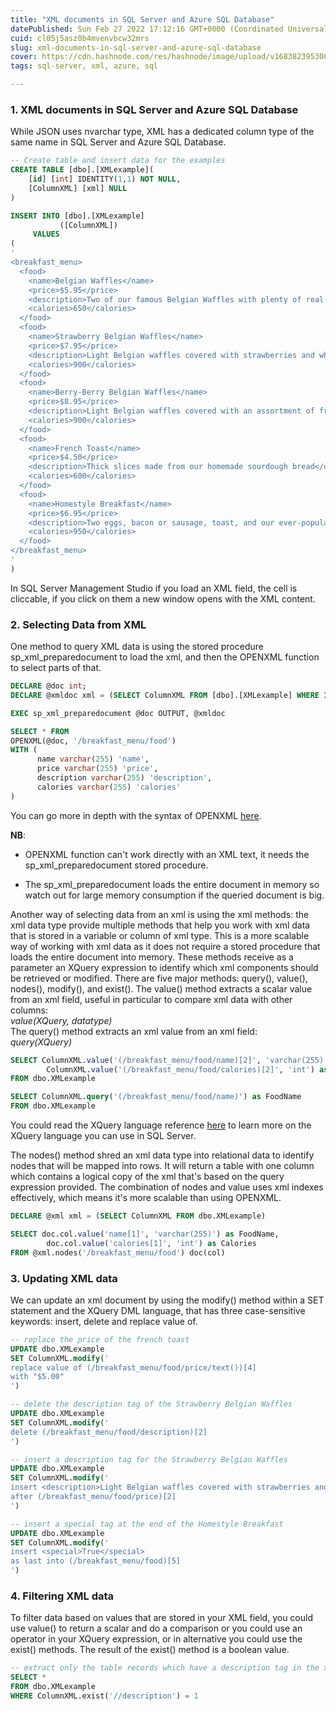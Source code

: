 ```yaml
---
title: "XML documents in SQL Server and Azure SQL Database"
datePublished: Sun Feb 27 2022 17:12:16 GMT+0000 (Coordinated Universal Time)
cuid: cl05j5asz0b4mvenvbcw32mrs
slug: xml-documents-in-sql-server-and-azure-sql-database
cover: https://cdn.hashnode.com/res/hashnode/image/upload/v1683823953068/490bc86f-1dd4-4ff1-aa5e-1f01d8b41786.png
tags: sql-server, xml, azure, sql

---
```


### 1\. XML documents in SQL Server and Azure SQL Database

While JSON uses nvarchar type, XML has a dedicated column type of the same name in SQL Server and Azure SQL Database.

```sql
-- Create table and insert data for the examples
CREATE TABLE [dbo].[XMLexample](
	[id] [int] IDENTITY(1,1) NOT NULL,
	[ColumnXML] [xml] NULL
)

INSERT INTO [dbo].[XMLexample]
           ([ColumnXML])
     VALUES
(
'
<breakfast_menu>
  <food>
    <name>Belgian Waffles</name>
    <price>$5.95</price>
    <description>Two of our famous Belgian Waffles with plenty of real maple syrup</description>
    <calories>650</calories>
  </food>
  <food>
    <name>Strawberry Belgian Waffles</name>
    <price>$7.95</price>
    <description>Light Belgian waffles covered with strawberries and whipped cream</description>
    <calories>900</calories>
  </food>
  <food>
    <name>Berry-Berry Belgian Waffles</name>
    <price>$8.95</price>
    <description>Light Belgian waffles covered with an assortment of fresh berries and whipped cream</description>
    <calories>900</calories>
  </food>
  <food>
    <name>French Toast</name>
    <price>$4.50</price>
    <description>Thick slices made from our homemade sourdough bread</description>
    <calories>600</calories>
  </food>
  <food>
    <name>Homestyle Breakfast</name>
    <price>$6.95</price>
    <description>Two eggs, bacon or sausage, toast, and our ever-popular hash browns</description>
    <calories>950</calories>
  </food>
</breakfast_menu>
'
)
```

In SQL Server Management Studio if you load an XML field, the cell is cliccable, if you click on them a new window opens with the XML content.

### 2\. Selecting Data from XML

One method to query XML data is using the stored procedure sp\_xml\_preparedocument to load the xml, and then the OPENXML function to select parts of that.

```sql
DECLARE @doc int;
DECLARE @xmldoc xml = (SELECT ColumnXML FROM [dbo].[XMLexample] WHERE Id = 1)

EXEC sp_xml_preparedocument @doc OUTPUT, @xmldoc 

SELECT * FROM
OPENXML(@doc, '/breakfast_menu/food')
WITH (
	  name varchar(255) 'name',
	  price varchar(255) 'price',
	  description varchar(255) 'description',
	  calories varchar(255) 'calories'
)
```

You can go more in depth with the syntax of OPENXML [here](https://docs.microsoft.com/en-us/sql/t-sql/functions/openxml-transact-sql?view=sql-server-ver15).

**NB**:

* OPENXML function can't work directly with an XML text, it needs the sp\_xml\_preparedocument stored procedure.
    
* The sp\_xml\_preparedocument loads the entire document in memory so watch out for large memory consumption if the queried document is big.
    

Another way of selecting data from an xml is using the xml methods: the xml data type provide multiple methods that help you work with xml data that is stored in a variable or column of xml type. This is a more scalable way of working with xml data as it does not require a stored procedure that loads the entire document into memory. These methods receive as a parameter an XQuery expression to identify which xml components should be retrieved or modified. There are five major methods: query(), value(), nodes(), modify(), and exist(). The value() method extracts a scalar value from an xml field, useful in particular to compare xml data with other columns:  
*value(XQuery, datatype)*  
The query() method extracts an xml value from an xml field:  
*query(XQuery)*

```sql
SELECT ColumnXML.value('(/breakfast_menu/food/name)[2]', 'varchar(255)') as FoodName,
		ColumnXML.value('(/breakfast_menu/food/calories)[2]', 'int') as Calories
FROM dbo.XMLexample

SELECT ColumnXML.query('(/breakfast_menu/food/name)') as FoodName
FROM dbo.XMLexample
```

You could read the XQuery language reference [here](https://docs.microsoft.com/en-us/sql/xquery/xquery-expressions?view=sql-server-ver15) to learn more on the XQuery language you can use in SQL Server.

The nodes() method shred an xml data type into relational data to identify nodes that will be mapped into rows. It will return a table with one column which contains a logical copy of the xml that's based on the query expression provided. The combination of nodes and value uses xml indexes effectively, which means it's more scalable than using OPENXML.

```sql
DECLARE @xml xml = (SELECT ColumnXML FROM dbo.XMLexample)

SELECT doc.col.value('name[1]', 'varchar(255)') as FoodName,
		doc.col.value('calories[1]', 'int') as Calories
FROM @xml.nodes('/breakfast_menu/food') doc(col)
```

### 3\. Updating XML data

We can update an xml document by using the modify() method within a SET statement and the XQuery DML language, that has three case-sensitive keywords: insert, delete and replace value of.

```sql
-- replace the price of the french toast
UPDATE dbo.XMLexample
SET ColumnXML.modify('
replace value of (/breakfast_menu/food/price/text())[4]
with "$5.00"
')

-- delete the description tag of the Strawberry Belgian Waffles
UPDATE dbo.XMLexample
SET ColumnXML.modify('
delete (/breakfast_menu/food/description)[2]
')

-- insert a description tag for the Strawberry Belgian Waffles
UPDATE dbo.XMLexample
SET ColumnXML.modify('
insert <description>Light Belgian waffles covered with strawberries and whipped cream</description>   
after (/breakfast_menu/food/price)[2] 
')

-- insert a special tag at the end of the Homestyle Breakfast
UPDATE dbo.XMLexample
SET ColumnXML.modify('
insert <special>True</special>   
as last into (/breakfast_menu/food)[5] 
')
```

### 4\. Filtering XML data

To filter data based on values that are stored in your XML field, you could use value() to return a scalar and do a comparison or you could use an operator in your XQuery expression, or in alternative you could use the exist() methods. The result of the exist() method is a boolean value.

```sql
-- extract only the table records which have a description tag in the xml
SELECT *
FROM dbo.XMLexample
WHERE ColumnXML.exist('//description') = 1
```